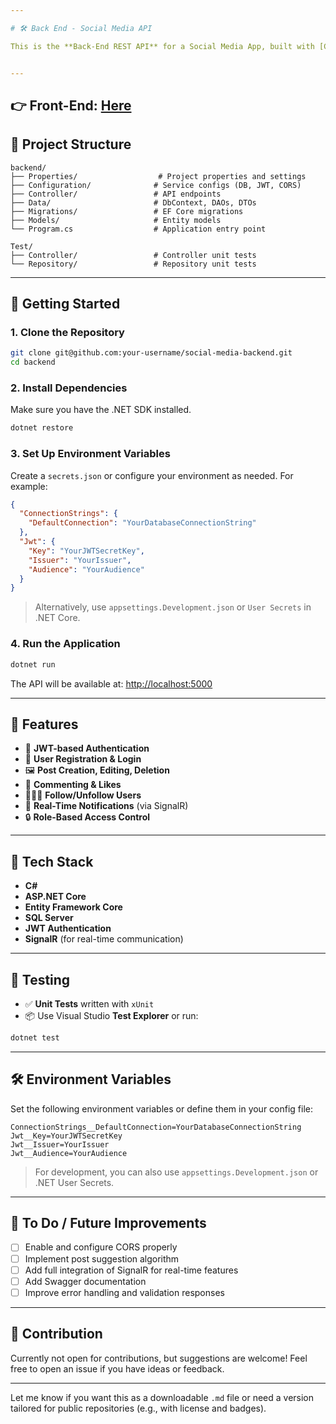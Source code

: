 ```yaml
---

# 🛠️ Back End - Social Media API

This is the **Back-End REST API** for a Social Media App, built with [C#](https://learn.microsoft.com/en-us/dotnet/csharp/) and [ASP.NET Core](https://learn.microsoft.com/en-us/aspnet/core/). It powers the core features of the platform, such as user authentication, post creation, commenting, and real-time notifications.


---
```

## 👉 Front-End: [Here](https://github.com/phuongle841/SocialMediaPlatformFrontend)

## 📁 Project Structure

```
backend/
├── Properties/                  # Project properties and settings
├── Configuration/              # Service configs (DB, JWT, CORS)
├── Controller/                 # API endpoints
├── Data/                       # DbContext, DAOs, DTOs
├── Migrations/                 # EF Core migrations
├── Models/                     # Entity models
└── Program.cs                  # Application entry point

Test/
├── Controller/                 # Controller unit tests
└── Repository/                 # Repository unit tests
```

---

## 🚀 Getting Started

### 1. Clone the Repository

```bash
git clone git@github.com:your-username/social-media-backend.git
cd backend
```

### 2. Install Dependencies

Make sure you have the .NET SDK installed.

```bash
dotnet restore
```

### 3. Set Up Environment Variables

Create a `secrets.json` or configure your environment as needed. For example:

```json
{
  "ConnectionStrings": {
    "DefaultConnection": "YourDatabaseConnectionString"
  },
  "Jwt": {
    "Key": "YourJWTSecretKey",
    "Issuer": "YourIssuer",
    "Audience": "YourAudience"
  }
}
```

> Alternatively, use `appsettings.Development.json` or `User Secrets` in .NET Core.

### 4. Run the Application

```bash
dotnet run
```

The API will be available at: [http://localhost:5000](http://localhost:5000)

---

## 🔑 Features

* 🔐 **JWT-based Authentication**
* 📝 **User Registration & Login**
* 🖼️ **Post Creation, Editing, Deletion**
* 💬 **Commenting & Likes**
* 🧑‍🤝‍🧑 **Follow/Unfollow Users**
* 📡 **Real-Time Notifications** (via SignalR)
* 🔒 **Role-Based Access Control**

---

## 🧹 Tech Stack

* **C#**
* **ASP.NET Core**
* **Entity Framework Core**
* **SQL Server**
* **JWT Authentication**
* **SignalR** (for real-time communication)

---

## 🧪 Testing

* ✅ **Unit Tests** written with `xUnit`
* 📦 Use Visual Studio **Test Explorer** or run:

```bash
dotnet test
```

---

## 🛠️ Environment Variables

Set the following environment variables or define them in your config file:

```
ConnectionStrings__DefaultConnection=YourDatabaseConnectionString
Jwt__Key=YourJWTSecretKey
Jwt__Issuer=YourIssuer
Jwt__Audience=YourAudience
```

> For development, you can also use `appsettings.Development.json` or .NET User Secrets.

---

## 📌 To Do / Future Improvements

* [ ] Enable and configure CORS properly
* [ ] Implement post suggestion algorithm
* [ ] Add full integration of SignalR for real-time features
* [ ] Add Swagger documentation
* [ ] Improve error handling and validation responses

---

## 🤝 Contribution

Currently not open for contributions, but suggestions are welcome! Feel free to open an issue if you have ideas or feedback.

---

Let me know if you want this as a downloadable `.md` file or need a version tailored for public repositories (e.g., with license and badges).
